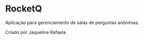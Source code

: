 # RocketQ
Aplicação para gerenciamento de salas de perguntas anônimas.


Criado por Jaqueline Rafaela
